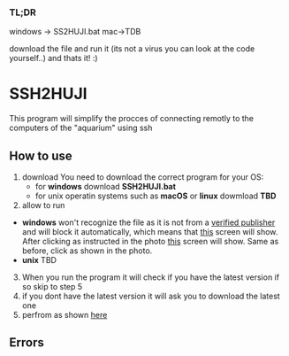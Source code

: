 ### TL;DR
windows -> SS2HUJI.bat
mac->TDB

download the file and run it (its not a virus you can look at the code yourself..) and thats it! :)

# SSH2HUJI
This program will simplify the procces of connecting remotly to the computers of the "aquarium" using ssh
## How to use
 1. download
	You need to download the correct program for your OS:
	* for **windows**  download **SSH2HUJI.bat** 
	* for unix operatin systems such as **macOS** or **linux** dowmload **TBD**
 2. allow to run
* **windows** won't recognize the file as it is not from a [verified publisher](https://docs.microsoft.com/en-us/azure/active-directory/develop/publisher-verification-overview) and will block it automatically, which means that [this](https://drive.google.com/file/d/1HjxKAkaky2p2qsgMe5aruNKIXg48kuzA/view?usp=sharing) screen will show. After clicking as instructed in the photo [this](https://drive.google.com/file/d/166RVmMn9wJhNPSsLN2bpM3AYZpIuEbxJ/view?usp=sharing) screen will show. Same as before, click as shown in the photo.
* **unix** TBD
 3. When you run the program it will check if you have the latest version if so skip to step 5
 4. if you dont have the latest version it will ask you to download the latest one
 5. perfrom as shown [here](https://drive.google.com/file/d/1ydj3n0TK4lVcsq9aA4B5LElmDrX4Vw4r/view?usp=sharing)

## Errors